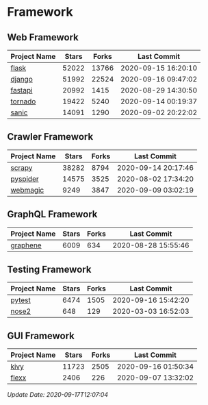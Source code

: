 # Framework

## Web Framework

| Project Name | Stars | Forks | Last Commit |
| ------------ | ----- | ----- | ----------- |
| [flask](https://github.com/pallets/flask) | 52022 | 13766 | 2020-09-15 16:20:10 |
| [django](https://github.com/django/django) | 51992 | 22524 | 2020-09-16 09:47:02 |
| [fastapi](https://github.com/tiangolo/fastapi) | 20992 | 1415 | 2020-08-29 14:30:50 |
| [tornado](https://github.com/tornadoweb/tornado) | 19422 | 5240 | 2020-09-14 00:19:37 |
| [sanic](https://github.com/huge-success/sanic) | 14091 | 1290 | 2020-09-02 20:22:02 |

## Crawler Framework

| Project Name | Stars | Forks | Last Commit |
| ------------ | ----- | ----- | ----------- |
| [scrapy](https://github.com/scrapy/scrapy) | 38282 | 8794 | 2020-09-14 20:17:46 |
| [pyspider](https://github.com/binux/pyspider) | 14575 | 3525 | 2020-08-02 17:34:20 |
| [webmagic](https://github.com/code4craft/webmagic) | 9249 | 3847 | 2020-09-09 03:02:19 |

## GraphQL Framework

| Project Name | Stars | Forks | Last Commit |
| ------------ | ----- | ----- | ----------- |
| [graphene](https://github.com/graphql-python/graphene) | 6009 | 634 | 2020-08-28 15:55:46 |

## Testing Framework

| Project Name | Stars | Forks | Last Commit |
| ------------ | ----- | ----- | ----------- |
| [pytest](https://github.com/pytest-dev/pytest) | 6474 | 1505 | 2020-09-16 15:42:20 |
| [nose2](https://github.com/nose-devs/nose2) | 648 | 129 | 2020-03-03 16:52:03 |

## GUI Framework

| Project Name | Stars | Forks | Last Commit |
| ------------ | ----- | ----- | ----------- |
| [kivy](https://github.com/kivy/kivy) | 11723 | 2505 | 2020-09-16 01:50:34 |
| [flexx](https://github.com/flexxui/flexx) | 2406 | 226 | 2020-09-07 13:32:02 |

*Update Date: 2020-09-17T12:07:04*